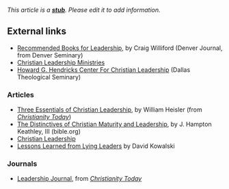*This article is a **[stub](http://www.theopedia.com/Category:Theopedia_stubs "Category:Theopedia stubs")**. Please edit it to add information.*
## External links

-   [Recommended Books for Leadership](http://www.denverseminary.edu/dj/articles2006/0600/0601.php),
    by Craig Williford (Denver Journal, from Denver Seminary)
-   [Christian Leadership Ministries](http://www.clm.org/)
-   [Howard G. Hendricks Center For Christian Leadership](http://www.dts.edu/ccl/)
    (Dallas Theological Seminary)

### Articles

-   [Three Essentials of Christian Leadership](http://www.christianitytoday.com/workplace/articles/issue8-essentials.html),
    by William Heisler (from
    *[Christianity Today](Christianity_Today "Christianity Today")*)
-   [The Distinctives of Christian Maturity and Leadership](http://www.bible.org/page.asp?page_id=443),
    by J. Hampton Keathley, III (bible.org)
-   [Christian Leadership](http://www.biblestudy.org/basicart/christle.html)
-   [Lessons Learned from Lying Leaders](http://www.apologeticsindex.org/283-lessons-learned-from-lying-leaders)
    by David Kowalski

### Journals

-   [Leadership Journal](http://www.christianitytoday.com/leaders),
    from
    *[Christianity Today](Christianity_Today "Christianity Today")*



